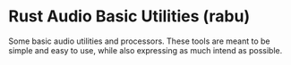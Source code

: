 # Rust Audio Basic Utilities (rabu)
Some basic audio utilities and processors. These tools are meant to be simple and easy to use, while also expressing as much intend as possible.
